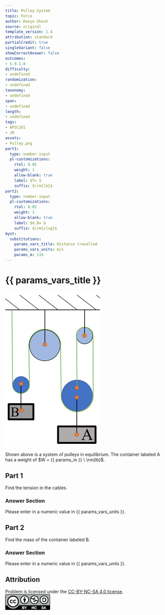 ```yaml
---
title: Pulley System
topic: Force
author: Ranya Ghosh
source: original
template_version: 1.4
attribution: standard
partialCredit: true
singleVariant: false
showCorrectAnswer: false
outcomes:
- 5.9.1.0
difficulty:
- undefined
randomization:
- undefined
taxonomy:
- undefined
span:
- undefined
length:
- undefined
tags:
- APSC181
- JR
assets:
- Pulley.png
part1:
  type: number-input
  pl-customizations:
    rtol: 0.05
    weight: 1
    allow-blank: true
    label: $T= $
    suffix: $\rm{lb}$
part2:
  type: number-input
  pl-customizations:
    rtol: 0.05
    weight: 1
    allow-blank: true
    label: $m_B= $
    suffix: $\rm{slug}$
myst:
  substitutions:
    params_vars_title: Distance travelled
    params_vars_units: m/s
    params_m: 119
---
```

# {{ params_vars_title }}
<img src="Pulley.png" width=60%>

Shown above is a system of pulleys in equilibrium. The container labeled A has a weight of $W = {{ params_m }} \ \rm{lb}$.

## Part 1

Find the tension in the cables.

### Answer Section

Please enter in a numeric value in {{ params_vars_units }}.

## Part 2

Find the mass of the container labeled B.

### Answer Section

Please enter in a numeric value in {{ params_vars_units }}.

## Attribution

Problem is licensed under the [CC-BY-NC-SA 4.0 license](https://creativecommons.org/licenses/by-nc-sa/4.0/).<br> ![The Creative Commons 4.0 license requiring attribution-BY, non-commercial-NC, and share-alike-SA license.](https://raw.githubusercontent.com/firasm/bits/master/by-nc-sa.png)